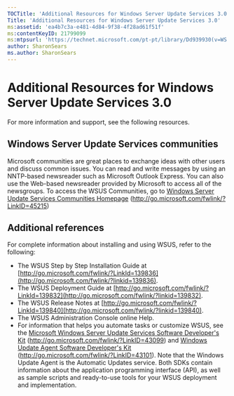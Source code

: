 ```yaml
---
TOCTitle: 'Additional Resources for Windows Server Update Services 3.0'
Title: 'Additional Resources for Windows Server Update Services 3.0'
ms:assetid: 'ea4b7c3a-e481-4d84-9f38-4f28ad61f51f'
ms:contentKeyID: 21799099
ms:mtpsurl: 'https://technet.microsoft.com/pt-pt/library/Dd939930(v=WS.10)'
author: SharonSears
ms.author: SharonSears
---
```


Additional Resources for Windows Server Update Services 3.0
===========================================================

For more information and support, see the following resources.

Windows Server Update Services communities
------------------------------------------

Microsoft communities are great places to exchange ideas with other users and discuss common issues. You can read and write messages by using an NNTP-based newsreader such as Microsoft Outlook Express. You can also use the Web-based newsreader provided by Microsoft to access all of the newsgroups. To access the WSUS Communities, go to [Windows Server Update Services Communities Homepage](http://go.microsoft.com/fwlink/?linkid=45215) (http://go.microsoft.com/fwlink/?LinkID=45215)

Additional references
---------------------

For complete information about installing and using WSUS, refer to the following:

-   The WSUS Step by Step Installation Guide at [http://go.microsoft.com/fwlink/?LinkId=139836](http://go.microsoft.com/fwlink/?linkid=139836).
-   The WSUS Deployment Guide at [http://go.microsoft.com/fwlink/?LinkId=139832](http://go.microsoft.com/fwlink/?linkid=139832).
-   The WSUS Release Notes at [http://go.microsoft.com/fwlink/?LinkId=139840](http://go.microsoft.com/fwlink/?linkid=139840).
-   The WSUS Administration Console online Help.
-   For information that helps you automate tasks or customize WSUS, see the [Microsoft Windows Server Update Services Software Developer's Kit](http://go.microsoft.com/fwlink/?linkid=43099) (http://go.microsoft.com/fwlink/?LinkID=43099) and [Windows Update Agent Software Developer's Kit](http://go.microsoft.com/fwlink/?linkid=43101) (http://go.microsoft.com/fwlink/?LinkID=43101). Note that the Windows Update Agent is the Automatic Updates service. Both SDKs contain information about the application programming interface (API), as well as sample scripts and ready-to-use tools for your WSUS deployment and implementation.
